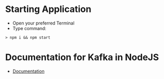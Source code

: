 # Starting Application
- Open your preferred Terminal
- Type command:
```
> npm i && npm start
```

# Documentation for Kafka in NodeJS
- [Documentation](https://kafka.js.org/docs/introduction)